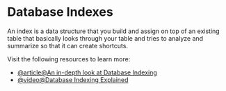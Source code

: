 # Database Indexes

An index is a data structure that you build and assign on top of an existing table that basically looks through your table and tries to analyze and summarize so that it can create shortcuts.

Visit the following resources to learn more:

- [@article@An in-depth look at Database Indexing](https://www.freecodecamp.org/news/database-indexing-at-a-glance-bb50809d48bd/)
- [@video@Database Indexing Explained](https://www.youtube.com/watch?v=-qNSXK7s7_w)
